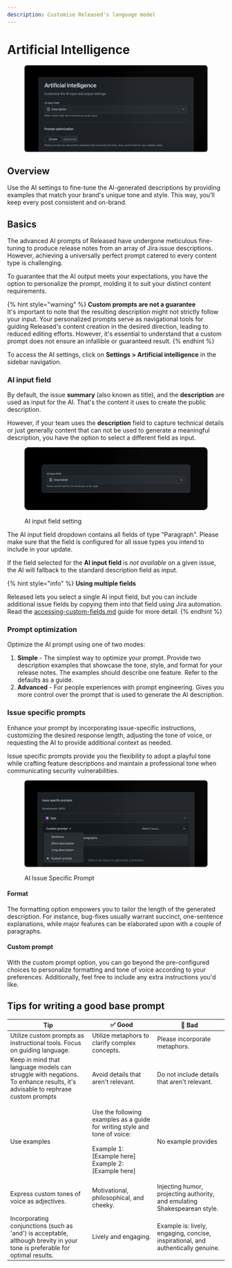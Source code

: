```yaml
---
description: Customise Released's language model
---
```


# Artificial Intelligence

<figure><img src="../../.gitbook/assets/AI-Header.png" alt=""><figcaption></figcaption></figure>

## Overview

Use the AI settings to fine-tune the AI-generated descriptions by providing examples that match your brand's unique tone and style. This way, you’ll keep every post consistent and on-brand.

## Basics

The advanced AI prompts of Released have undergone meticulous fine-tuning to produce release notes from an array of Jira issue descriptions. However, achieving a universally perfect prompt catered to every content type is challenging.

To guarantee that the AI output meets your expectations, you have the option to personalize the prompt, molding it to suit your distinct content requirements.

{% hint style="warning" %}
**Custom prompts are not a guarantee**\
It's important to note that the resulting description might not strictly follow your input. Your personalized prompts serve as navigational tools for guiding Released's content creation in the desired direction, leading to reduced editing efforts. However, it's essential to understand that a custom prompt does not ensure an infallible or guaranteed result.
{% endhint %}

To access the AI settings, click on **Settings > Artificial intelligence** in the sidebar navigation.

### AI input field

By default, the issue **summary** (also known as title), and the **description** are used as input for the AI. That's the content it uses to create the public description.

However, if your team uses the **description** field to capture technical details or just generally content that can not be used to generate a meaningful description, you have the option to select a different field as input.

<figure><img src="../../.gitbook/assets/AI Input Field.png" alt=""><figcaption><p>AI input field setting</p></figcaption></figure>

The AI input field dropdown contains all fields of type "Paragraph". Please make sure that the field is configured for all issue types you intend to include in your update.

If the field selected for the **AI input field** is _not available_ on a given issue, the AI will fallback to the standard description field as input.

{% hint style="info" %}
**Using multiple fields**

Released lets you select a single AI input field, but you can include additional issue fields by copying them into that field using Jira automation. Read the [accessing-custom-fields.md](../../how-tos/accessing-custom-fields.md "mention") guide for more detail.&#x20;
{% endhint %}

### Prompt optimization

Optimize the AI prompt using one of two modes:

1. **Simple** - The simplest way to optimize your prompt. Provide two description examples that showcase the tone, style, and format for your release notes. The examples should describe one feature. Refer to the defaults as a guide.
2. **Advanced** - For people experiences with prompt engineering. Gives you more control over the prompt that is used to generate the AI description.

### Issue specific prompts

Enhance your prompt by incorporating issue-specific instructions, customizing the desired response length, adjusting the tone of voice, or requesting the AI to provide additional context as needed.

Issue specific prompts provide you the flexibility to adopt a playful tone while crafting feature descriptions and maintain a professional tone when communicating security vulnerabilities.

<figure><img src="../../.gitbook/assets/AI Issue Prompt.png" alt=""><figcaption><p>AI Issue Specific Prompt</p></figcaption></figure>

#### Format

The formatting option empowers you to tailor the length of the generated description. For instance, bug-fixes usually warrant succinct, one-sentence explanations, while major features can be elaborated upon with a couple of paragraphs.

#### Custom prompt

With the custom prompt option, you can go beyond the pre-configured choices to personalize formatting and tone of voice according to your preferences. Additionally, feel free to include any extra instructions you'd like.

## Tips for writing a good base prompt

| Tip                                                                                                                          | ✅ Good                                                                                                                                          | 🚫 Bad                                                                           |
| ---------------------------------------------------------------------------------------------------------------------------- | ----------------------------------------------------------------------------------------------------------------------------------------------- | -------------------------------------------------------------------------------- |
| Utilize custom prompts as instructional tools. Focus on guiding language.                                                    | Utilize metaphors to clarify complex concepts.                                                                                                  | Please incorporate metaphors.                                                    |
| Keep in mind that language models can struggle with negations. To enhance results, it's advisable to rephrase custom prompts | Avoid details that aren't relevant.                                                                                                             | Do not include details that aren't relevant.                                     |
| Use examples                                                                                                                 | <p>Use the following examples as a guide for writing style and tone of voice:<br><br>Example 1: [Example here]<br>Example 2: [Example here]</p> | No example provides                                                              |
| Express custom tones of voice as adjectives.                                                                                 | Motivational, philosophical, and cheeky.                                                                                                        | Injecting humor, projecting authority, and emulating Shakespearean style.        |
| Incorporating conjunctions (such as 'and') is acceptable, although brevity in your tone is preferable for optimal results.   | Lively and engaging.                                                                                                                            | Example is: lively, engaging, concise, inspirational, and authentically genuine. |
